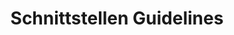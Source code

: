 ---
title: Schnittstellen Guidelines
permalink: /interface-guidelines/
classes: wide
search: true
sidebar:
  nav: "sidebar"
rule_category: interface-conventions
layout: rule-category
---